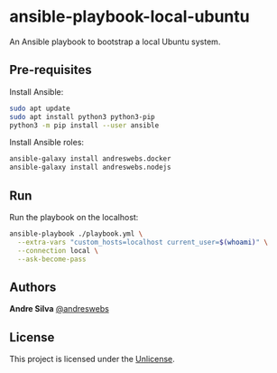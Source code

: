 # ansible-playbook-local-ubuntu

An Ansible playbook to bootstrap a local Ubuntu system.

## Pre-requisites

Install Ansible:

```sh
sudo apt update
sudo apt install python3 python3-pip
python3 -m pip install --user ansible
```

Install Ansible roles:

```sh
ansible-galaxy install andreswebs.docker
ansible-galaxy install andreswebs.nodejs
```

## Run

Run the playbook on the localhost:

```sh
ansible-playbook ./playbook.yml \
  --extra-vars "custom_hosts=localhost current_user=$(whoami)" \
  --connection local \
  --ask-become-pass
```

## Authors

**Andre Silva** [@andreswebs](https://github.com/andreswebs)

## License

This project is licensed under the [Unlicense](UNLICENSE.md).
